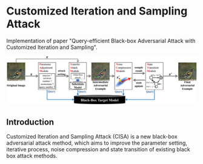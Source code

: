 # Customized Iteration and Sampling Attack

Implementation of paper "Query-efficient Black-box Adversarial Attack with Customized Iteration and Sampling".

<img src='/framework.png' width=900/>

## Introduction

Customized Iteration and Sampling Attack (CISA) is a new black-box adversarial attack method, which aims to improve the parameter setting, iterative process, noise compression and state transition of existing black box attack methods.
